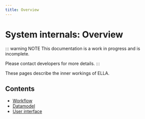 ```yaml
---
title: Overview
---
```


# System internals: Overview

::: warning NOTE
This documentation is a work in progress and is incomplete.

Please contact developers for more details.
:::

These pages describe the inner workings of ELLA. 

## Contents

- [Workflow](/technical/workflow.md)
- [Datamodel](/technical/datamodel.md)
- [User interface](/technical/uicomponents.md)